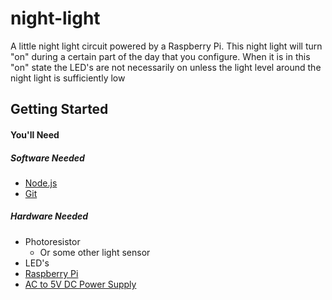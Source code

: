 # night-light
A little night light circuit powered by a Raspberry Pi.  This night light will turn "on" during a certain part of the day that you configure.
When it is in this "on" state the LED's are not necessarily on unless the light level around the night light is sufficiently low

## Getting Started
#### You'll Need
##### Software Needed
* [Node.js](https://nodejs.org/)
* [Git](https://git-scm.com/)

##### Hardware Needed
* Photoresistor
  * Or some other light sensor
* LED's
* [Raspberry Pi](https://www.raspberrypi.org/products/)
* [AC to 5V DC Power Supply](https://www.amazon.com/gp/product/B0140K8AXE/)

